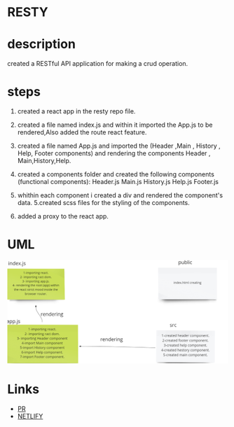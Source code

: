# RESTY

# description
created a RESTful API application for making a crud operation.
# steps
1. created a react app in the resty repo file.
2. created a file named index.js and within it  imported the App.js to be rendered,Also added the route  react feature.
3. created a file named App.js and imported the (Header ,Main , History , Help, Footer components) and rendering the components Header , Main,History,Help.

4. created a components folder and created the following components (functional components):
Header.js
Main.js
History.js
Help.js
Footer.js
4. whithin each component i created a div and rendered the component's data.
5.created scss files for the styling of the components.
5. added a proxy to the react app.

# UML
![UML](./UMLclass26.png)

# Links
- [PR](https://github.com/ibrahimalaqoul/resty/pull/3)
- [NETLIFY](https://6277841775651d27617d33bf--cheery-biscuit-5a68c9.netlify.app/)
